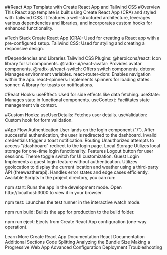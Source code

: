 ##React App Template with Create React App and Tailwind CSS
#Overview
This React app template is built using Create React App (CRA) and styled with Tailwind CSS. It features a well-structured architecture, leverages various dependencies and libraries, and incorporates custom hooks for enhanced functionality.

#Tech Stack
Create React App (CRA): Used for creating a React app with a pre-configured setup.
Tailwind CSS: Used for styling and creating a responsive design.

#Dependencies and Libraries
Tailwind CSS Plugins:
@heroicons/react: Icon library for UI components.
@radix-ui/react-avatar: Provides avatar components.
@radix-ui/react-switch: Offers switch components.
dotenv: Manages environment variables.
react-router-dom: Enables navigation within the app.
react-spinners: Implements spinners for loading states.
sonner: A library for toasts or notifications.

#React Hooks:
useEffect: Used for side effects like data fetching.
useState: Manages state in functional components.
useContext: Facilitates state management via context.

#Custom Hooks:
useUserDetails: Fetches user details.
useValidation: Custom hook for form validation.

#App Flow
Authentication
User lands on the login component ("/").
After successful authentication, the user is redirected to the dashboard.
Invalid credentials trigger a toast notification.
Routing
Unauthorized attempts to access "/dashboard" redirect to the login page.
Local Storage
Utilizes local storage for one-time login functionality.
Features
Logout button for user sessions.
Theme toggle switch for UI customization.
Guest Login
Implements a guest login feature without authentication.
Utilizes geolocation to display the current location and weather using a third-party API (freeweatherapi).
Handles error states and edge cases efficiently.
Available Scripts
In the project directory, you can run:

npm start: Runs the app in the development mode. Open http://localhost:3000 to view it in your browser.

npm test: Launches the test runner in the interactive watch mode.

npm run build: Builds the app for production to the build folder.

npm run eject: Ejects from Create React App configuration (one-way operation).

Learn More
Create React App Documentation
React Documentation
Additional Sections
Code Splitting
Analyzing the Bundle Size
Making a Progressive Web App
Advanced Configuration
Deployment
Troubleshooting
